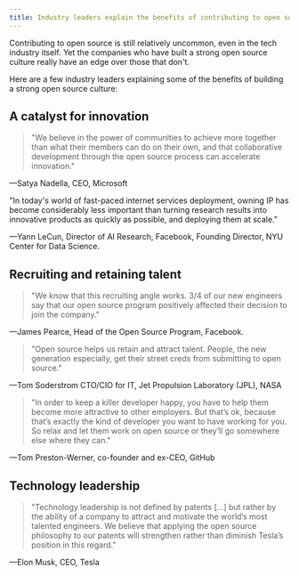 ```yaml
---
title: Industry leaders explain the benefits of contributing to open source
---
```


Contributing to open source is still relatively uncommon, even in the tech industry itself.
Yet the companies who have built a strong open source culture really have an edge over those that don't.

Here are a few industry leaders explaining some of the benefits of building a strong open source culture:

## A catalyst for innovation

> "We believe in the power of communities
to achieve more together than what their members can do on their own,
and that collaborative development through the open source process can accelerate innovation."

—Satya Nadella, CEO, Microsoft

"In today's world of fast-paced internet services deployment,
owning IP has become considerably less important
than turning research results into innovative products as quickly as possible,
and deploying them at scale."

—Yann LeCun, Director of AI Research, Facebook, Founding Director, NYU Center for Data Science.

## Recruiting and retaining talent

> "We know that this recruiting angle works.
3/4 of our new engineers say that our open source program
positively affected their decision to join the company."

—James Pearce, Head of the Open Source Program, Facebook.

> "Open source helps us retain and attract talent.
People, the new generation especially,
get their street creds from submitting to open source."

—Tom Soderstrom CTO/CIO for IT, Jet Propulsion Laboratory (JPL), NASA

> "In order to keep a killer developer happy,
you have to help them become more attractive to other employers.
But that’s ok, because that’s exactly the kind of developer you want to have working for you.
So relax and let them work on open source or they’ll go somewhere else where they can."

—Tom Preston-Werner, co-founder and ex-CEO, GitHub

## Technology leadership

> "Technology leadership is not defined by patents […]
but rather by the ability of a company to attract and motivate the world’s most talented engineers.
We believe that applying the open source philosophy to our patents
will strengthen rather than diminish Tesla’s position in this regard."

—Elon Musk, CEO, Tesla

